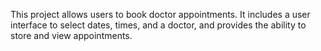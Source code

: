 This project allows users to book doctor appointments. It includes a user interface to select dates, times, and a doctor, and provides the ability to store and view appointments.

